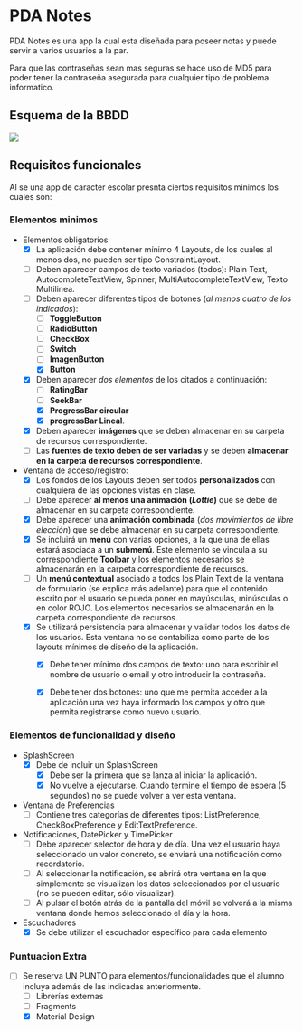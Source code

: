 # PDA Notes
PDA Notes es una app la cual esta diseñada para poseer notas y puede servir a varios usuarios a la par.

Para que las contraseñas sean mas seguras se hace uso de MD5 para poder tener la contraseña asegurada para cualquier tipo de problema informatico.

## Esquema de la BBDD

![](https://github.com/javiLeL/PDA-Notes/blob/main/BBDD_PDANotes.png)

## Requisitos funcionales

Al se una app de caracter escolar presnta ciertos requisitos minimos los cuales son:

### Elementos minimos 

- Elementos obligatorios
    - [x] La aplicación debe contener mínimo 4 Layouts, de los cuales al menos dos, no pueden ser tipo ConstraintLayout.
    - [ ] Deben aparecer campos de texto variados (todos): Plain Text, AutocompleteTextView, Spinner, MultiAutocompleteTextView, Texto Multilinea.
    - [ ] Deben aparecer diferentes tipos de botones (*al menos cuatro de los indicados*): 
        - [ ] **ToggleButton**
        - [ ] **RadioButton**
        - [ ] **CheckBox**
        - [ ] **Switch**
        - [ ] **ImagenButton**
        - [x] **Button**
    - [x] Deben aparecer *dos elementos* de los citados a continuación:
        - [ ] **RatingBar**
        - [ ] **SeekBar**
        - [x] **ProgressBar circular**
        - [x] **progressBar Lineal**.
    - [x] Deben aparecer **imágenes** que se deben almacenar en su carpeta de recursos
    correspondiente.
    - [ ] Las **fuentes de texto deben de ser variadas** y se deben **almacenar en la carpeta de recursos correspondiente**.
- Ventana de acceso/registro:
    - [x] Los fondos de los Layouts deben ser todos **personalizados** con cualquiera de las opciones vistas en clase.
    - [ ] Debe aparecer **al menos una animación (***Lottie***)** que se debe de almacenar en su carpeta correspondiente.
    - [x] Debe aparecer una **animación combinada** (*dos movimientos de libre elección*) que se
    debe almacenar en su carpeta correspondiente.
    - [x] Se incluirá un **menú** con varias opciones, a la que una de ellas estará asociada a un **submenú**. Este elemento se vincula a su correspondiente **Toolbar** y los elementos necesarios se almacenarán en la carpeta correspondiente de recursos.
    - [ ] Un **menú contextual** asociado a todos los Plain Text de la ventana de formulario (se explica más adelante) para que el contenido escrito por el usuario se pueda poner en mayúsculas, minúsculas o en color ROJO. Los elementos necesarios se almacenarán en la carpeta correspondiente de recursos.
    - [x] Se utilizará persistencia para almacenar y validar todos los datos de los usuarios. Esta ventana no se contabiliza como parte de los layouts mínimos de diseño de la aplicación.
        - [x] Debe tener mínimo dos campos de texto: uno para escribir el nombre de usuario o email y otro  introducir la contraseña.
        - [x] Debe tener dos botones: uno que me permita acceder a la aplicación una vez haya informado los campos y otro que permita registrarse como nuevo usuario.


### Elementos de funcionalidad y diseño

- SplashScreen
    - [x] Debe de incluir un SplashScreen
        - [x] Debe ser la primera que se lanza al iniciar la aplicación.
        - [x] No vuelve a ejecutarse. Cuando termine el tiempo de espera (5 segundos) no se puede volver a ver esta ventana.
- Ventana de Preferencias
    - [ ] Contiene tres categorías de diferentes tipos: ListPreference, CheckBoxPreference y EditTextPreference.
- Notificaciones, DatePicker y TimePicker
    - [ ] Debe aparecer selector de hora y de día. Una vez el usuario haya seleccionado un valor concreto, se enviará una notificación como recordatorio.
    - [ ] Al seleccionar la notificación, se abrirá otra ventana en la que simplemente se visualizan los datos seleccionados por el usuario (no se pueden editar, sólo visualizar).
    - [ ] Al pulsar el botón atrás de la pantalla del móvil se volverá a la misma ventana donde hemos seleccionado el día y la hora.
- Escuchadores
    - [x] Se debe utilizar el escuchador específico para cada elemento

### Puntuacion Extra

- [ ] Se reserva UN PUNTO para elementos/funcionalidades que el alumno incluya además de las indicadas anteriormente.
    - [ ] Librerías externas
    - [ ] Fragments
    - [x] Material Design